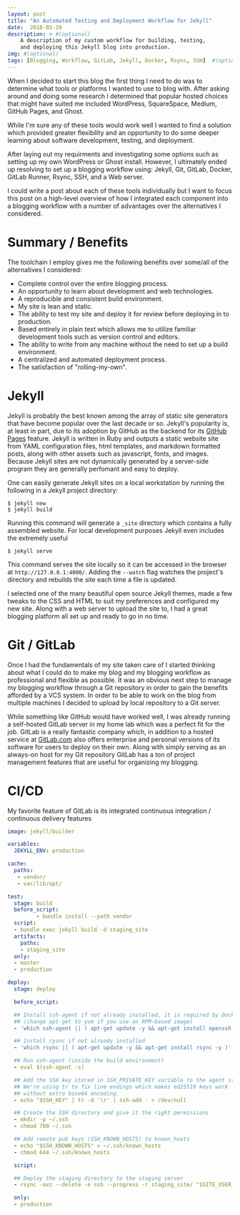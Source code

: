 ```yaml
---
layout: post
title: "An Automated Testing and Deployment Workflow for Jekyll"
date:  2018-03-19
description: > #(optional)
    A description of my custom workflow for building, testing,
    and deploying this Jekyll blog into production.
img: #(optional)
tags: [Blogging, Workflow, GitLab, Jekyll, Docker, Rsync, SSH]  #(optional)
---
```


When I decided to start this blog the first thing I need to do was to determine what tools or platforms I wanted to use to blog with.
After asking around and doing some research I determined that popular hosted choices that might have suited me included WordPress, SquareSpace, Medium, GitHub Pages, and Ghost.
<!-- insert links for blogging platforms -->
While I'm sure any of these tools would work well I wanted to find a solution which provided greater flexibility and an opportunity to do some deeper learning about software development, testing, and deployment.

After laying out my requirments and investigating some options such as setting up my own WordPress or Ghost install. However, I ultimately ended up resolving to set up a blogging workflow using: Jekyll, Git, GitLab, Docker, GitLab Runner, Rsync, SSH, and a Web server.
<!-- insert links for tools -->
I could write a post about each of these tools individually but I want to focus this post on a high-level overview of how I integrated each component into a blogging workflow with a number of advantages over the alternatives I considered.

# Summary / Benefits

The toolchain I employ gives me the following benefits over some/all of the alternatives I considered:

  * Complete control over the entire blogging process.
  * An opportunity to learn about development and web technologies.
  * A reproducible and consistent build environment.
  * My site is lean and static.
  * The ability to test my site and deploy it for review before deploying in to production.
  * Based entirely in plain text which allows me to utilize familiar development tools such as version control and editors.
  * The ability to write from any machine without the need to set up a build environment.
  * A centralized and automated deployment process.
  * The satisfaction of "rolling-my-own".

# Jekyll

Jekyll is probably the best known among the array of static site generators that have become popular over the last decade or so.
Jekyll's popularity is, at least in part, due to its adoption by GitHub as the
backend for its [GitHub Pages](https://pages.github.com) feature.
Jekyll is written in Ruby and outputs a static website site from YAML configuration files, html templates, and markdown formatted posts, along with other assets such as javascript, fonts, and images.
Because Jekyll sites are not dynamically generated by a server-side program they are generally perfomant and easy to deploy.

One can easily generate Jekyll sites on a local workstation by running the following in a Jekyll project directory:

``` console
$ jekyll new
$ jekyll build
```
<!-- Why is the install in bundle install green? -->

Running this command will generate a `_site` directory which contains a fully assembled website.
For local development purposes Jekyll even includes the extremely useful

``` terminal
$ jekyll serve
```

This command serves the site locally so it can be accessed in the browser at `http://127.0.0.1:4000/`. Adding the `--watch` flag watches the project's directory and rebuilds the site each time a file is updated.

I selected  one of the many beautiful open source Jekyll themes, made a few tweaks to the CSS and HTML to suit my preferences and configured my new site.
Along with a web server to upload the site to, I had a great blogging platform all set up and ready to go in no time.

# Git / GitLab

Once I had the fundamentals of my site taken care of I started thinking about what I could do to make my blog and my blogging workflow as professional and flexible as possible.
It was an obvious next step to manage my blogging workflow through a Git repository in order to gain the benefits afforded by a VCS system.
In order to be able to work on the blog from multiple machines I decided to upload by local repository to a Git server.

While something like GitHub would have worked well, I was already running a self-hosted GitLab server in my home lab which was a perfect fit for the job.
GitLab is a really fantastic company which, in addition to a hosted service at [GitLab.com](https://gitlab.com) also offers enterprise and personal versions of its software for users to deploy on their own.
Along with simply serving as an always-on host for my Git repository GitLab has a ton of project management features that are useful for organizing my blogging.

# CI/CD

My favorite feature of GitLab is its integrated continuous integration / continuous delivery features

``` yml
image: jekyll/builder

variables:
  JEKYLL_ENV: production

cache:
  paths:
   - vendor/
   - var/lib/apt/

test:
  stage: build
  before_script:
         - bundle install --path vendor
  script:
  - bundle exec jekyll build -d staging_site
  artifacts:
    paths:
    - staging_site
  only:
  - master
  - production

deploy:
  stage: deploy

  before_script:

  ## Install ssh-agent if not already installed, it is required by Docker.
  ## (change apt-get to yum if you use an RPM-based image)
  - 'which ssh-agent || ( apt-get update -y && apt-get install openssh-client -y )'

  ## Install rysnc if not already installed
  - 'which rsync || ( apt-get update -y && apt-get install rsync -y )'

  ## Run ssh-agent (inside the build environment)
  - eval $(ssh-agent -s)

  ## Add the SSH key stored in SSH_PRIVATE_KEY variable to the agent store
  ## We're using tr to fix line endings which makes ed25519 keys work
  ## without extra base64 encoding.
  - echo "$SSH_KEY" | tr -d '\r' | ssh-add - > /dev/null

  ## Create the SSH directory and give it the right permissions
  - mkdir -p ~/.ssh
  - chmod 700 ~/.ssh

  ## Add remote pub keys (SSH_KNOWN_HOSTS) to known_hosts
  - echo "$SSH_KNOWN_HOSTS" > ~/.ssh/known_hosts
  - chmod 644 ~/.ssh/known_hosts

  script:

  ## Deploy the staging directory to the staging server
  - rsync -avz --delete -e ssh --progress -r staging_site/ "$SITE_USER_AND_ADDRESS"

  only:
  - production
```
